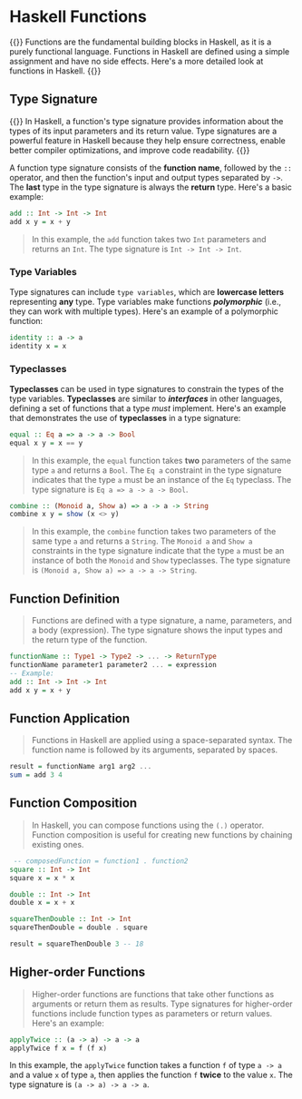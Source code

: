 # Haskell Functions

{{<hint info>}}
Functions are the fundamental building blocks in Haskell, as it is a purely functional language. Functions in Haskell are defined using a simple assignment and have no side effects. Here's a more detailed look at functions in Haskell.
{{</hint>}}

## Type Signature
{{<hint danger>}}
In Haskell, a function's type signature provides information about the types of its input parameters and its return value. Type signatures are a powerful feature in Haskell because they help ensure correctness, enable better compiler optimizations, and improve code readability.
{{</hint>}}

A function type signature consists of the **function name**, followed by the `::` operator, and then the function's input and output types separated by `->`. The **last** type in the type signature is always the **return** type. Here's a basic example:
```haskell
add :: Int -> Int -> Int
add x y = x + y
```
> In this example, the `add` function takes two `Int` parameters and returns an `Int`. The type signature is `Int -> Int -> Int`.

### Type Variables
Type signatures can include `type variables`, which are **lowercase letters** representing **any** type. Type variables make functions ***polymorphic*** (i.e., they can work with multiple types). Here's an example of a polymorphic function:
```haskell
identity :: a -> a
identity x = x
```
### Typeclasses
**Typeclasses** can be used in type signatures to constrain the types of the type variables. **Typeclasses** are similar to ***interfaces*** in other languages, defining a set of functions that a type *must* implement. Here's an example that demonstrates the use of **typeclasses** in a type signature:
```haskell
equal :: Eq a => a -> a -> Bool
equal x y = x == y
```
> In this example, the `equal` function takes **two** parameters of the same type `a` and returns a `Bool`. The `Eq a` constraint in the type signature indicates that the type `a` must be an instance of the `Eq` typeclass. The type signature is `Eq a => a -> a -> Bool`. 
```haskell
combine :: (Monoid a, Show a) => a -> a -> String
combine x y = show (x <> y)
```
> In this example, the `combine` function takes two parameters of the same type `a` and returns a `String`. The `Monoid a` and `Show a` constraints in the type signature indicate that the type `a` must be an instance of both the `Monoid` and `Show` typeclasses. The type signature is `(Monoid a, Show a) => a -> a -> String`.

## Function Definition
> Functions are defined with a type signature, a name, parameters, and a body (expression). The type signature shows the input types and the return type of the function.
```haskell
functionName :: Type1 -> Type2 -> ... -> ReturnType
functionName parameter1 parameter2 ... = expression
-- Example:
add :: Int -> Int -> Int
add x y = x + y
```
## Function Application
> Functions in Haskell are applied using a space-separated syntax. The function name is followed by its arguments, separated by spaces.
```haskell
result = functionName arg1 arg2 ...
sum = add 3 4
```
## Function Composition
> In Haskell, you can compose functions using the `(.)` operator. Function composition is useful for creating new functions by chaining existing ones.
```haskell
 -- composedFunction = function1 . function2
square :: Int -> Int
square x = x * x

double :: Int -> Int
double x = x + x

squareThenDouble :: Int -> Int
squareThenDouble = double . square

result = squareThenDouble 3 -- 18
```

## Higher-order Functions
> Higher-order functions are functions that take other functions as arguments or return them as results. Type signatures for higher-order functions include function types as parameters or return values. Here's an example:
```haskell
applyTwice :: (a -> a) -> a -> a
applyTwice f x = f (f x)
```
In this example, the `applyTwice` function takes a function `f` of type `a -> a` and a value `x` of type `a`, then applies the function `f` **twice** to the value `x`. The type signature is `(a -> a) -> a -> a`.

